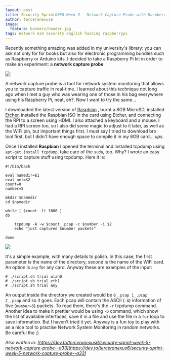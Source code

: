 ```yaml
---
layout: post
title: Security Sprint&#58 Week 5 - Network Capture Probe with Raspberry
author: terceranexus6
image:
  feature: banners/header.jpg
tags: network nsm security english hacking raspberrypi
---
```


Recently something amazing was added in my university's library: you can ask not only for for books but also for electronic programming bundles such as Raspberry or Arduino kits. I decided to take a Raspberry Pi kit in order to make an experiment: a **network capture probe**.

<img src="{{ site.url }}/assets/images/dev.to/go7r450eu0ysx2uy09mr.jpg" style="display: block; margin: 0 auto;">

A network capture probe is a tool for network system monitoring that allows you to capture traffic in real-time. I learned about this technique not long ago when I met a guy who was wearing one of those in his bag everywhere using his Raspberry Pi, neat, eh?. Now I want to try the same...

I downloaded the latest version of [Raspbian](https://downloads.raspberrypi.org/raspbian_latest) , burnt a 8GB MicroSD, installed [Etcher](https://etcher.io/), installed the Raspbian ISO in the card using Etcher, and connecting the RPI to a screen using HDMI. I also attached a keyboard and a mouse. I had a RPI screen too, so I also did some magic to adjust to it later, as well as the WiFi pin, but important things first. I must say I tried to download bro tool first, but I didn't have enough space to compile it in my 8GB card... _ups_.

Once I installed **Raspbian** I opened the terminal and installed tcpdump using `apt-get install tcpdump`, take care of the `sudo`, too. Why? I wrote an easy script to capture stuff using tcpdump. Here it is:

```
#!/bin/bash

eval namedir=$1
eval net=$2
count=0
number=5

mkdir $namedir
cd $namedir

while [ $count -lt 1000 ]
do

    tcpdump -A -w $count_.pcap -c $number -i $2
    echo "just captured $number packets"

done

```

<img src="{{ site.url }}/assets/images/dev.to/r7ad5rfjzgafiv3c3zmg.jpg" style="display: block; margin: 0 auto;">

It's a simple example, with many details to polish. In this case, the first parameter is the name of the directory, second is the name of the WiFi card. An option is `any` for any card. Anyway these are examples of the input:

```
# ./script.sh trial wlan0
# ./script.sh trial eth1
# ./script.sh trial any

```

An output inside the directory we created would be `0_.pcap 1_.pcap 2_.pcap` and so it goes. Each pcap will contain the ASCII (`-A`) information of five (`number=5`) packets. To read them, there's the `-r` tcpdump command. Another idea to make it prettier would be using `-D` command, which show the list of available interfaces, save it in a file and use the file in a `for` loop to save information. But I haven't tried it yet. Anyway is a fun toy to play with an a nice tool to practise Network System Monitoring in random networks. Be careful tho ;)

*Also written in: [https://dev.to/terceranexus6/security-sprint-week-5-network-capture-probe--a33](https://dev.to/terceranexus6/security-sprint-week-5-network-capture-probe--a33)*
